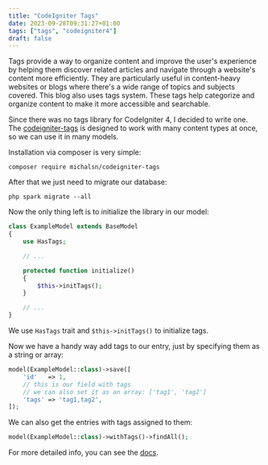 ```yaml
---
title: "CodeIgniter Tags"
date: 2023-09-28T09:31:27+01:00
tags: ["tags", "codeigniter4"]
draft: false
---
```


Tags provide a way to organize content and improve the user's experience by helping them discover related articles and navigate through a website's content more efficiently. They are particularly useful in content-heavy websites or blogs where there's a wide range of topics and subjects covered.
This blog also uses tags system. These tags help categorize and organize content to make it more accessible and searchable.

Since there was no tags library for CodeIgniter 4, I decided to write one. The [codeigniter-tags](https://github.com/michalsn/codeigniter-tags) is designed to work with many content types at once, so we can use it in many models.

Installation via composer is very simple:

    composer require michalsn/codeigniter-tags

After that we just need to migrate our database:

    php spark migrate --all

Now the only thing left is to initialize the library in our model:

```php
class ExampleModel extends BaseModel
{
    use HasTags;

    // ...

    protected function initialize()
    {
        $this->initTags();
    }

    // ...
}
```

We use `HasTags` trait and `$this->initTags()` to initialize tags.

Now we have a handy way add tags to our entry, just by specifying them as a string or array:

```php
model(ExampleModel::class)->save([
    'id'   => 1,
    // this is our field with tags
    // we can also set it as an array: ['tag1', 'tag2']
    'tags' => 'tag1,tag2',
]);
```

We can also get the entries with tags assigned to them:

```php
model(ExampleModel::class)->withTags()->findAll();
```

For more detailed info, you can see the [docs](https://michalsn.github.io/codeigniter-tags/).